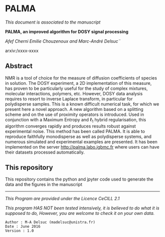 # PALMA




*This document is associated to the manuscript*

**PALMA, an improved algorithm for DOSY signal processing**

*Afef Cherni Emilie Chouzenoux and Marc-André Delsuc¨*

arxiv:/xxxx-xxxx

## Abstract
NMR is a tool of choice for the measure of diffusion coefficients of species in solution.
The DOSY experiment, a 2D implementation of this measure, has proven to be particularly useful for the study of complex mixtures, molecular interactions, polymers, etc.
However, DOSY data analysis requires to resort to inverse Laplace transform, in particular for polydisperse samples.
This is a known difficult numerical task, for which we present here a novel approach.
A new algorithm based on a splitting scheme and on the use of proximity operators is introduced.
Used in conjunction with a Maximum Entropy and $\ell_1$  hybrid regularisation, this algorithm converges rapidly and produces results robust against experimental noise.
This method has been called PALMA.
It is able to reproduce faithfully monodisperse as well as polydisperse systems, and numerous simulated and experimental examples are presented.
It has been implemented on the server http://palma.labo.igbmc.fr where users can have their datasets processed automatically.

## This repository
This repository contains the python and jpyter code used to generate the data and the figures in the manuscript


---
*This Program are provided under the Licence CeCILL 2.1*

*This program HAS NOT been tested intensively, it is believed to do what it is supposed to do, However, you are welcome to check it on your own data.*

    Author : M-A Delsuc (madelsuc@unistra.fr)
    Date : June 2016
    Version : 1.0
